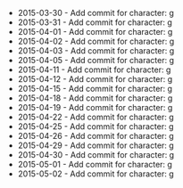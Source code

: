 - 2015-03-30 - Add commit for character: g
- 2015-03-31 - Add commit for character: g
- 2015-04-01 - Add commit for character: g
- 2015-04-02 - Add commit for character: g
- 2015-04-03 - Add commit for character: g
- 2015-04-05 - Add commit for character: g
- 2015-04-11 - Add commit for character: g
- 2015-04-12 - Add commit for character: g
- 2015-04-15 - Add commit for character: g
- 2015-04-18 - Add commit for character: g
- 2015-04-19 - Add commit for character: g
- 2015-04-22 - Add commit for character: g
- 2015-04-25 - Add commit for character: g
- 2015-04-26 - Add commit for character: g
- 2015-04-29 - Add commit for character: g
- 2015-04-30 - Add commit for character: g
- 2015-05-01 - Add commit for character: g
- 2015-05-02 - Add commit for character: g
